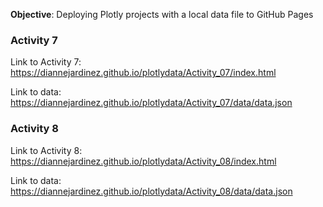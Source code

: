 **Objective**: Deploying Plotly projects with a local data file to GitHub Pages




### Activity 7

Link to Activity 7: https://diannejardinez.github.io/plotlydata/Activity_07/index.html

Link to data: https://diannejardinez.github.io/plotlydata/Activity_07/data/data.json

### Activity 8

Link to Activity 8: https://diannejardinez.github.io/plotlydata/Activity_08/index.html

Link to data: https://diannejardinez.github.io/plotlydata/Activity_08/data/data.json